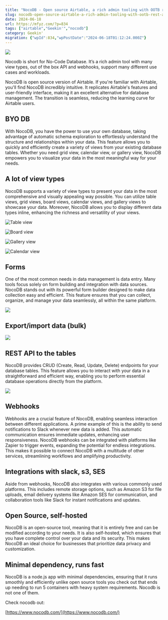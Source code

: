 ```yaml
---
title: "NocoDB - Open source Airtable, a rich admin tooling with OOTB rest API to your DBs"
slug: nocodb-open-source-airtable-a-rich-admin-tooling-with-ootb-rest-api-to-your-dbs
date: 2024-06-18
url: https://mfyz.com/?p=834
tags: ["airtable","Geekin'","nocodb"]
category: Geekin'
migration: {"wpId":834,"wpPostDate":"2024-06-18T01:12:24.000Z"}
---
```


![](/images/archive/en/2024/06/Screenshot-2024-06-17-20.51.59-1600x793.jpg)

Nocodb is short for No-Code Database. It’s a rich admin tool with many view types, out of the box API and webhooks, support many different use cases and workloads.

NocoDB is open source version of Airtable. If you're familiar with Airtable, you'll find NocoDB incredibly intuitive. It replicates Airtable's features and user-friendly interface, making it an excellent alternative for database management. The transition is seamless, reducing the learning curve for Airtable users.

## BYO DB

With NocoDB, you have the power to use your own database, taking advantage of automatic schema exploration to effortlessly understand the structure and relationships within your data. This feature allows you to quickly and efficiently create a variety of views from your existing database tables. Whether you need grid view, calendar view, or gallery view, NocoDB empowers you to visualize your data in the most meaningful way for your needs.

## A lot of view types

NocoDB supports a variety of view types to present your data in the most comprehensive and visually appealing way possible. You can utilize table views, grid views, board views, calendar views, and gallery views to showcase your data. Moreover, NocoDB allows you to display different data types inline, enhancing the richness and versatility of your views.

![Table view](/images/archive/en/2024/06/Grid-View-p-2600-1600x900.png)

![Board view](/images/archive/en/2024/06/issue-management-1-1600x1000.webp)

![Gallery view](/images/archive/en/2024/06/Gallery-View-p-2600-1600x900.png)

![Calendar view](/images/archive/en/2024/06/Calendar-View-p-2600-1600x900.png)

## Forms

One of the most common needs in data management is data entry. Many tools focus solely on form building and integration with data sources. NocoDB stands out with its powerful form builder designed to make data collection easy and efficient. This feature ensures that you can collect, organize, and manage your data seamlessly, all within the same platform.

![](/images/archive/en/2024/06/Form-View-p-2600-1600x900.png)

## Export/import data (bulk)

![](/images/archive/en/2024/06/Import.webp)

## REST API to the tables

NocoDB provides CRUD (Create, Read, Update, Delete) endpoints for your database tables. This feature allows you to interact with your data in a straightforward and efficient way, enabling you to perform essential database operations directly from the platform.

![](/images/archive/en/2024/06/swagger-1600x1074.png)

## Webhooks

Webhooks are a crucial feature of NocoDB, enabling seamless interaction between different applications. A prime example of this is the ability to send notifications to Slack whenever new data is added. This automatic communication ensures immediate updates, enhancing user responsiveness. NocoDB webhooks can be integrated with platforms like Zapier to trigger events, expanding the potential for endless integrations. This makes it possible to connect NocoDB with a multitude of other services, streamlining workflows and amplifying productivity.

## Integrations with slack, s3, SES

Aside from webhooks, NocoDB also integrates with various commonly used platforms. This includes remote storage options, such as Amazon S3 for file uploads, email delivery systems like Amazon SES for communication, and collaboration tools like Slack for instant notifications and updates.

## Open Source, self-hosted

NocoDB is an open-source tool, meaning that it is entirely free and can be modified according to your needs. It is also self-hosted, which ensures that you have complete control over your data and its security. This makes NocoDB an ideal choice for businesses that prioritize data privacy and customization.

## Minimal dependency, runs fast

NocoDB is a node.js app with minimal dependencies, ensuring that it runs smoothly and efficiently unlike open source tools you check out that ends up needing to run 5 containers with heavy system requirements. Nocodb is not one of them.

Check nocodb out:

[https://www.nocodb.com/](https://www.nocodb.com/)